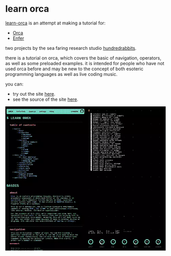 # learn orca

<!--epistemic=dendroid-->

[learn-orca](https://metasyn.github.io/learn-orca) is an attempt at making a tutorial for:

- [Orca](https://github.com/hundredrabbits/Orca)
- [Enfer](https://github.com/neauoire/Enfer)

two projects by the sea faring research studio [hundredrabbits](https://100r.co).

there is a tutorial on orca, which covers the basic of navigation, operators,
as well as some preloaded examples. it is intended for people who have not used
orca before and may be new to the concept of both esoteric programming languages
as well as live coding music.

you can:

- try out the site [here](https://metasyn.github.io/learn-orca).
- see the source of the site [here](https://github.com/metasyn/learn-orca).

<img src="resources/img/dithered_learn-orca.png" alt="screenshot of learn-orca site" width="800"/>
